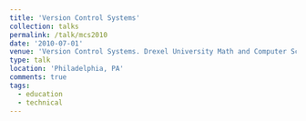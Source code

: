 ```yaml
---
title: 'Version Control Systems'
collection: talks
permalink: /talk/mcs2010
date: '2010-07-01'
venue: 'Version Control Systems. Drexel University Math and Computer Science (MCS) Society Talk.'
type: talk
location: 'Philadelphia, PA'
comments: true
tags:
  - education
  - technical
---
```


